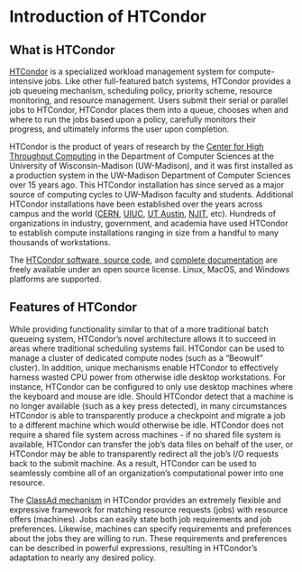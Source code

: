 # Introduction of HTCondor

## What is HTCondor

[HTCondor](https://research.cs.wisc.edu/htcondor/index.html) is a specialized workload management system for compute-intensive jobs. Like other full-featured batch systems, HTCondor provides a job queueing mechanism, scheduling policy, priority scheme, resource monitoring, and resource management. Users submit their serial or parallel jobs to HTCondor, HTCondor places them into a queue, chooses when and where to run the jobs based upon a policy, carefully monitors their progress, and ultimately informs the user upon completion.

HTCondor is the product of years of research by the [Center for High Throughput Computing](https://chtc.cs.wisc.edu/) in the Department of Computer Sciences at the University of Wisconsin-Madison \(UW-Madison\), and it was first installed as a production system in the UW-Madison Department of Computer Sciences over 15 years ago. This HTCondor installation has since served as a major source of computing cycles to UW-Madison faculty and students. Additional HTCondor installations have been established over the years across campus and the world \([CERN](https://information-technology.web.cern.ch/services/fe/lxbatch/howto/quickstart-guide-htcondor), [UIUC](https://engrit.illinois.edu/services/research-services/campus-research-computing-options), [UT Austin](https://www.cs.utexas.edu/facilities/documentation/condor), [NJIT](https://ist.njit.edu/htcondor), etc\). Hundreds of organizations in industry, government, and academia have used HTCondor to establish compute installations ranging in size from a handful to many thousands of workstations.

The [HTCondor software, source code](http://research.cs.wisc.edu/htcondor/downloads/), and [complete documentation](http://research.cs.wisc.edu/htcondor/manual/) are freely available under an open source license. Linux, MacOS, and Windows platforms are supported.

## Features of HTCondor

While providing functionality similar to that of a more traditional batch queueing system, HTCondor’s novel architecture allows it to succeed in areas where traditional scheduling systems fail. HTCondor can be used to manage a cluster of dedicated compute nodes \(such as a “Beowulf” cluster\). In addition, unique mechanisms enable HTCondor to effectively harness wasted CPU power from otherwise idle desktop workstations. For instance, HTCondor can be configured to only use desktop machines where the keyboard and mouse are idle. Should HTCondor detect that a machine is no longer available \(such as a key press detected\), in many circumstances HTCondor is able to transparently produce a checkpoint and migrate a job to a different machine which would otherwise be idle. HTCondor does not require a shared file system across machines - if no shared file system is available, HTCondor can transfer the job’s data files on behalf of the user, or HTCondor may be able to transparently redirect all the job’s I/O requests back to the submit machine. As a result, HTCondor can be used to seamlessly combine all of an organization’s computational power into one resource.

The [ClassAd mechanism](http://research.cs.wisc.edu/htcondor/classad/classad.html) in HTCondor provides an extremely flexible and expressive framework for matching resource requests \(jobs\) with resource offers \(machines\). Jobs can easily state both job requirements and job preferences. Likewise, machines can specify requirements and preferences about the jobs they are willing to run. These requirements and preferences can be described in powerful expressions, resulting in HTCondor’s adaptation to nearly any desired policy.

